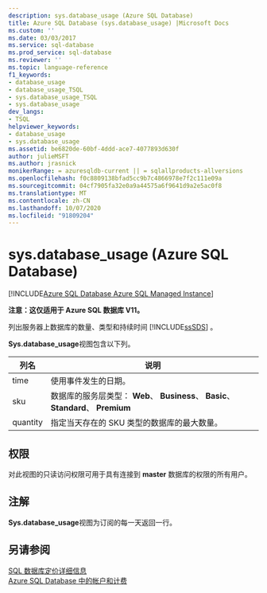 ```yaml
---
description: sys.database_usage (Azure SQL Database)
title: Azure SQL Database (sys.database_usage) |Microsoft Docs
ms.custom: ''
ms.date: 03/03/2017
ms.service: sql-database
ms.prod_service: sql-database
ms.reviewer: ''
ms.topic: language-reference
f1_keywords:
- database_usage
- database_usage_TSQL
- sys.database_usage_TSQL
- sys.database_usage
dev_langs:
- TSQL
helpviewer_keywords:
- database_usage
- sys.database_usage
ms.assetid: be6820de-60bf-4ddd-ace7-4077893d630f
author: julieMSFT
ms.author: jrasnick
monikerRange: = azuresqldb-current || = sqlallproducts-allversions
ms.openlocfilehash: f0c8809138bfad5cc9b7c4866978e7f2c111e09a
ms.sourcegitcommit: 04cf7905fa32e0a9a44575a6f9641d9a2e5ac0f8
ms.translationtype: MT
ms.contentlocale: zh-CN
ms.lasthandoff: 10/07/2020
ms.locfileid: "91809204"
---
```

# <a name="sysdatabase_usage-azure-sql-database"></a>sys.database_usage (Azure SQL Database)
[!INCLUDE[Azure SQL Database Azure SQL Managed Instance](../../includes/applies-to-version/asdb-asdbmi.md)]

  **注意：这仅适用于 Azure SQL 数据库 V11。**  
  
 列出服务器上数据库的数量、类型和持续时间 [!INCLUDE[ssSDS](../../includes/sssds-md.md)] 。  
  
 **Sys.database_usage**视图包含以下列。  
  
|列名|说明|  
|-----------------|-----------------|  
|time|使用事件发生的日期。|  
|sku|数据库的服务层类型： **Web**、 **Business**、 **Basic**、 **Standard**、 **Premium**|  
|quantity|指定当天存在的 SKU 类型的数据库的最大数量。|  
  
## <a name="permissions"></a>权限  
 对此视图的只读访问权限可用于具有连接到 **master** 数据库的权限的所有用户。  
  
## <a name="remarks"></a>注解  
 **Sys.database_usage**视图为订阅的每一天返回一行。  
  
## <a name="see-also"></a>另请参阅  
 [SQL 数据库定价详细信息](https://go.microsoft.com/fwlink/?LinkID=394978)   
 [Azure SQL Database 中的帐户和计费](/previous-versions/azure/ee621788(v=azure.100))  
  
